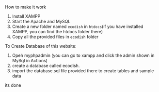 How to make it work 

1. Install XAMPP
2. Start the Apache and MySQL
3. Create a new folder named `ecodish` in `htdocs`(if you have installed XAMPP, you can find the htdocs folder there)
4. Copy all the provided files in `ecodish` folder

To Create Database of this website:
1. Opeh myphpadmin (you can go to xampp and click the admin shown in MySql in Actions)
2. create a database called ecodish.
3. import the database.sql file provided there to create tables and sample data

its done
